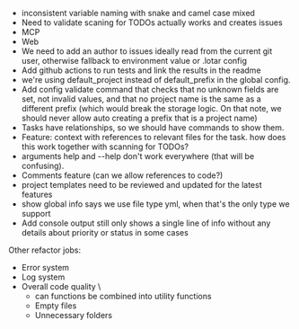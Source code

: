 - inconsistent variable naming with snake and camel case mixed
- Need to validate scaning for TODOs actually works and creates issues
- MCP
- Web
- We need to add an author to issues ideally read from the current git user, otherwise fallback to environment value or .lotar config
- Add github actions to run tests and link the results in the readme
- we're using default_project instead of default_prefix in the global config.
- Add config validate command that checks that no unknown fields are set, not invalid values, and that no project name is the same as a different prefix (which would break the storage logic. On that note, we should never allow auto creating a prefix that is a project name)
- Tasks have relationships, so we should have commands to show them.
- Feature: context with references to relevant files for the task. how does this work together with scanning for TODOs?
- arguments help and --help don't work everywhere (that will be confusing).
- Comments feature (can we allow references to code?)
- project templates need to be reviewed and updated for the latest features
- show global info says we use file type yml, when that's the only type we support
- Add console output still only shows a single line of info without any details about priority or status in some cases

Other refactor jobs:
- Error system
- Log system
- Overall code quality \
    - can functions be combined into utility functions
    - Empty files
    - Unnecessary folders